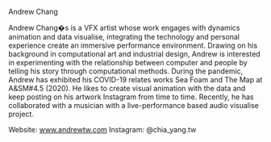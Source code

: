 Andrew ChangAndrew Chang�s is a VFX artist whose work engages with dynamics animation and data visualise, integrating the technology and personal experience create an immersive performance environment. Drawing on his background in computational art and industrial design, Andrew is interested in experimenting with the relationship between computer and people by telling his story through computational methods. During the pandemic, Andrew has exhibited his COVID-19 relates works Sea Foam and The Map at A&SM#4.5 (2020). He likes to create visual animation with the data and keep posting on his artwork Instagram from time to time. Recently, he has collaborated with a musician with a live-performance based audio visualise project.Website: www.andrewtw.comInstagram: @chia_yang.tw
